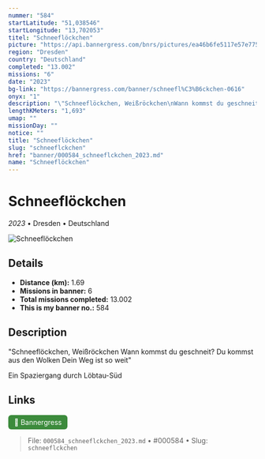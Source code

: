 ```yaml
---
nummer: "584"
startLatitude: "51,038546"
startLongitude: "13,702053"
titel: "Schneeflöckchen"
picture: "https://api.bannergress.com/bnrs/pictures/ea46b6fe5117e57e775d3d706faf2716"
region: "Dresden"
country: "Deutschland"
completed: "13.002"
missions: "6"
date: "2023"
bg-link: "https://bannergress.com/banner/schneefl%C3%B6ckchen-0616"
onyx: "1"
description: "\"Schneeflöckchen, Weißröckchen\nWann kommst du geschneit?\nDu kommst aus den Wolken\nDein Weg ist so weit\"\n\nEin Spaziergang durch Löbtau-Süd"
lengthKMeters: "1,693"
umap: ""
missionDay: ""
notice: ""
title: "Schneeflöckchen"
slug: "schneeflckchen"
href: "banner/000584_schneeflckchen_2023.md"
name: "Schneeflöckchen"
---
```

# Schneeflöckchen

*2023* • Dresden • Deutschland

![Schneeflöckchen](https://api.bannergress.com/bnrs/pictures/ea46b6fe5117e57e775d3d706faf2716)



## Details
- **Distance (km):** 1.69
- **Missions in banner:** 6
- **Total missions completed:** 13.002
- **This is my banner no.:** 584



## Description
"Schneeflöckchen, Weißröckchen
Wann kommst du geschneit?
Du kommst aus den Wolken
Dein Weg ist so weit"

Ein Spaziergang durch Löbtau-Süd



## Links
<a href="https://bannergress.com/banner/schneefl%C3%B6ckchen-0616" target="_blank" style="display:inline-block;margin-right:8px;padding:6px 12px;background:#3c8b3c;color:#fff;text-decoration:none;border-radius:6px;">🔗 Bannergress</a>



> File: `000584_schneeflckchen_2023.md` • #000584 • Slug: `schneeflckchen`
